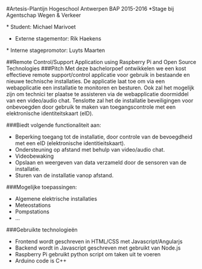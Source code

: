 #Artesis-Plantijn Hogeschool Antwerpen BAP 2015-2016
*Stage bij <!--Stage--> Agentschap Wegen & Verkeer<!--Stage End-->
<!--Voornaam-->* Student: Michael<!--Voornaam End--> <!--Naam-->Marivoet<!--Naam End-->
* Externe stagementor: Rik Haekens
<!--Promotor-->* Interne stagepromotor: Luyts Maarten<!--Promotor End-->

##Remote Control/Support Application using Raspberry Pi and Open Source Technologies
###Pitch
Met deze bachelorpoef ontwikkelen we een kost effectieve remote support/control applicatie voor gebruik in bestaande en nieuwe technische installaties.
De applicatie laat toe om via een webapplicatie een installatie te monitoren en besturen. Ook zal het mogelijk zijn om
technici ter plaatse te assisteren via de webapplicatie doormiddel van een video/audio chat. Tenslotte zal het de installatie
beveiligingen voor onbevoegden door gebruik te maken van toegangscontrole met een elektronische identiteitskaart (eID).

###Biedt volgende functionaliteit aan:
* Beperking toegang tot de installatie, door controle van de bevoegdheid met een eID (elektronische identitieitskaart).
* Ondersteuning op afstand met behulp van video/audio chat.
* Videobewaking
* Opslaan en weergeven van data verzameld door de sensoren van de installatie.
* Sturen van de installatie vanop afstand.

###Mogelijke toepassingen:
* Algemene elektrische installaties
* Meteostations
* Pompstations
* ...

###Gebruikte technologieën
* Frontend wordt geschreven in HTML/CSS met Javascript/Angularjs
* Backend wordt in Javascript geschreven met gebruikt van Node.js
* Raspberry Pi gebruikt python script om taken uit te voeren
* Arduino code is C++

